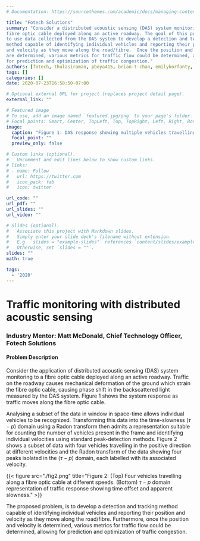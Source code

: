 ```yaml
---
# Documentation: https://sourcethemes.com/academic/docs/managing-content/

title: "Fotech Solutions"
summary: "Consider a distributed acoustic sensing (DAS) system monitoring a
fibre optic cable deployed along an active roadway. The goal of this project is
to use data collected from the DAS system to develop a detection and tracking
method capable of identifying individual vehicles and reporting their position
and velocity as they move along the road/fibre.  Once the position and velocity
are determined, various metrics for traffic flow could be determined, allowing
for prediction and optimization of traffic congestion."
authors: [fotech, thulasiraman, pboya415, brian-t-chan, emilykorfanty, park367, jianou-zhang, nataj]
tags: []
categories: []
date: 2020-07-23T16:58:50-07:00

# Optional external URL for project (replaces project detail page).
external_link: ""

# Featured image
# To use, add an image named `featured.jpg/png` to your page's folder.
# Focal points: Smart, Center, TopLeft, Top, TopRight, Left, Right, BottomLeft, Bottom, BottomRight.
image:
  caption: "Figure 1: DAS response showing multiple vehicles travelling along a fibre optic cable"
  focal_point: ""
  preview_only: false

# Custom links (optional).
#   Uncomment and edit lines below to show custom links.
# links:
# - name: Follow
#   url: https://twitter.com
#   icon_pack: fab
#   icon: twitter

url_code: ""
url_pdf: ""
url_slides: ""
url_video: ""

# Slides (optional).
#   Associate this project with Markdown slides.
#   Simply enter your slide deck's filename without extension.
#   E.g. `slides = "example-slides"` references `content/slides/example-slides.md`.
#   Otherwise, set `slides = ""`.
slides: ""
math: true

tags:
  - '2020'
---
```


# Traffic monitoring with distributed acoustic sensing

### Industry Mentor: Matt McDonald, Chief Technology Officer, Fotech Solutions

#### Problem Description

Consider the application of distributed acoustic sensing (DAS) system monitoring
to a fibre optic cable deployed along an active roadway. Traffic on
the roadway causes mechanical deformation of the ground which strain the
fibre optic cable, causing phase shift in the backscattered light measured by
the DAS system. Figure 1 shows the system response as traffic moves along
the fibre optic cable.

Analysing a subset of the data in window in space-time allows individual
vehicles to be recognized. Transforming this data into the time-slowness
($\tau−p$) domain using a Radon transform then admits a representation suitable
for counting the number of vehicles present in the frame and identifying
individual velocities using standard peak-detection methods. Figure 2 shows
a subset of data with four vehicles travelling in the positive direction at
different velocities and the Radon transform of the data showing four peaks
isolated in the ($\tau − p$) domain, each labelled with its associated velocity.

{{< figure src="./fig2.png" title="Figure 2: (Top) Four vehicles travelling along a fibre optic cable at different speeds. (Bottom) $\tau − p$ domain representation of traffic response showing time offset and apparent slowness." >}}

The proposed problem, is to develop a detection and tracking method
capable of identifying individual vehicles and reporting their position and
velocity as they move along the road/fibre. Furthermore, once the position
and velocity is determined, various metrics for traffic flow could be
determined, allowing for prediction and optimization of traffic congestion.
